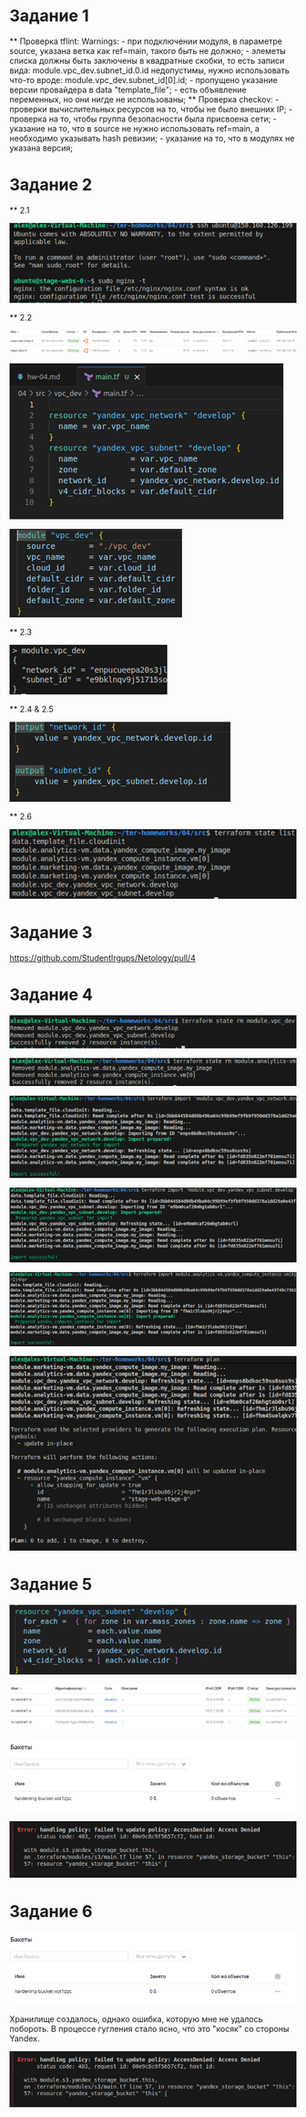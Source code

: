 # Задание 1
** Проверка tflint:
	Warnings:
		- при подключении модуля, в параметре source, указана ветка как ref=main, такого быть не должно;
		- элеметы списка должны быть заключены в квадратные скобки, то есть записи вида: module.vpc_dev.subnet_id.0.id
		  недопустимы, нужно использовать что-то вроде: module.vpc_dev.subnet_id[0].id;
		- пропущено указание версии провайдера в data "template_file";
		- есть объявление переменных, но они нигде не использованы;
** Проверка checkov:
	- проверки вычислительных ресурсов на то, чтобы не было внешних IP;
	- проверка на то, чтобы группа безопасности была присвоена сети;
	- указание на то, что в source не нужно использовать ref=main, а необходимо указывать hash ревизии;
	- указание на то, что в модулях не указана версия;
		
# Задание 2
** 2.1

![Figure 1-1](https://github.com/StudentIrgups/Netology/blob/main/terraform_tasks/04/1.png?raw=true)

** 2.2

![Figure 1-1](https://github.com/StudentIrgups/Netology/blob/main/terraform_tasks/04/2.png?raw=true)

![Figure 1-1](https://github.com/StudentIrgups/Netology/blob/main/terraform_tasks/04/3.png?raw=true)

![Figure 1-1](https://github.com/StudentIrgups/Netology/blob/main/terraform_tasks/04/4.png?raw=true)

** 2.3

![Figure 1-1](https://github.com/StudentIrgups/Netology/blob/main/terraform_tasks/04/5.png?raw=true)

** 2.4 & 2.5

![Figure 1-1](https://github.com/StudentIrgups/Netology/blob/main/terraform_tasks/04/6.png?raw=true)

** 2.6

![Figure 1-1](https://github.com/StudentIrgups/Netology/blob/main/terraform_tasks/04/7.png?raw=true)

# Задание 3

https://github.com/StudentIrgups/Netology/pull/4

# Задание 4


![Figure 1-1](https://github.com/StudentIrgups/Netology/blob/main/terraform_tasks/04/8.png?raw=true)

![Figure 1-1](https://github.com/StudentIrgups/Netology/blob/main/terraform_tasks/04/9.png?raw=true)

![Figure 1-1](https://github.com/StudentIrgups/Netology/blob/main/terraform_tasks/04/10.png?raw=true)

![Figure 1-1](https://github.com/StudentIrgups/Netology/blob/main/terraform_tasks/04/11.png?raw=true)

![Figure 1-1](https://github.com/StudentIrgups/Netology/blob/main/terraform_tasks/04/12.png?raw=true)

![Figure 1-1](https://github.com/StudentIrgups/Netology/blob/main/terraform_tasks/04/13.png?raw=true)

# Задание 5

![Figure 1-1](https://github.com/StudentIrgups/Netology/blob/main/terraform_tasks/04/14.png?raw=true)

![Figure 1-1](https://github.com/StudentIrgups/Netology/blob/main/terraform_tasks/04/15.png?raw=true)

![Figure 1-1](https://github.com/StudentIrgups/Netology/blob/main/terraform_tasks/04/16.png?raw=true)

![Figure 1-1](https://github.com/StudentIrgups/Netology/blob/main/terraform_tasks/04/17.png?raw=true)

# Задание 6

![Figure 1-1](https://github.com/StudentIrgups/Netology/blob/main/terraform_tasks/04/16.png?raw=true)

Хранилище создалось, однако ошибка, которую мне не удалось побороть. В процессе гугления стало ясно, 
что это "косяк" со стороны Yandex.

![Figure 1-1](https://github.com/StudentIrgups/Netology/blob/main/terraform_tasks/04/17.png?raw=true)
